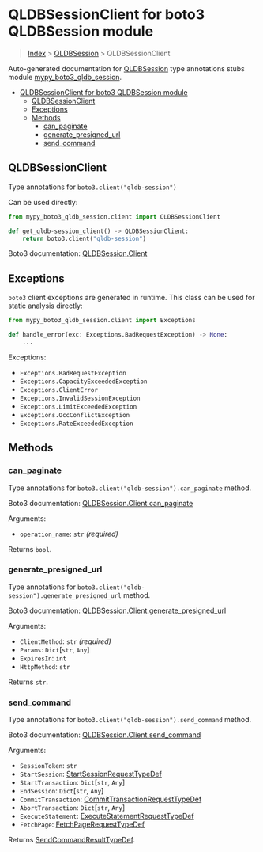 # QLDBSessionClient for boto3 QLDBSession module

> [Index](..) > [QLDBSession](.) > QLDBSessionClient

Auto-generated documentation for
[QLDBSession](https://boto3.amazonaws.com/v1/documentation/api/1.17.73/reference/services/qldb-session.html#QLDBSession)
type annotations stubs module
[mypy_boto3_qldb_session](https://pypi.org/project/mypy-boto3-qldb-session/).

- [QLDBSessionClient for boto3 QLDBSession module](#qldbsessionclient-for-boto3-qldbsession-module)
  - [QLDBSessionClient](#qldbsessionclient)
  - [Exceptions](#exceptions)
  - [Methods](#methods)
    - [can_paginate](#can_paginate)
    - [generate_presigned_url](#generate_presigned_url)
    - [send_command](#send_command)

## QLDBSessionClient

Type annotations for `boto3.client("qldb-session")`

Can be used directly:

```python
from mypy_boto3_qldb_session.client import QLDBSessionClient

def get_qldb-session_client() -> QLDBSessionClient:
    return boto3.client("qldb-session")
```

Boto3 documentation:
[QLDBSession.Client](https://boto3.amazonaws.com/v1/documentation/api/1.17.73/reference/services/qldb-session.html#QLDBSession.Client)

## Exceptions

`boto3` client exceptions are generated in runtime. This class can be used for
static analysis directly:

```python
from mypy_boto3_qldb_session.client import Exceptions

def handle_error(exc: Exceptions.BadRequestException) -> None:
    ...
```

Exceptions:

- `Exceptions.BadRequestException`
- `Exceptions.CapacityExceededException`
- `Exceptions.ClientError`
- `Exceptions.InvalidSessionException`
- `Exceptions.LimitExceededException`
- `Exceptions.OccConflictException`
- `Exceptions.RateExceededException`

## Methods

### can_paginate

Type annotations for `boto3.client("qldb-session").can_paginate` method.

Boto3 documentation:
[QLDBSession.Client.can_paginate](https://boto3.amazonaws.com/v1/documentation/api/1.17.73/reference/services/qldb-session.html#QLDBSession.Client.can_paginate)

Arguments:

- `operation_name`: `str` *(required)*

Returns `bool`.

### generate_presigned_url

Type annotations for `boto3.client("qldb-session").generate_presigned_url`
method.

Boto3 documentation:
[QLDBSession.Client.generate_presigned_url](https://boto3.amazonaws.com/v1/documentation/api/1.17.73/reference/services/qldb-session.html#QLDBSession.Client.generate_presigned_url)

Arguments:

- `ClientMethod`: `str` *(required)*
- `Params`: `Dict`\[`str`, `Any`\]
- `ExpiresIn`: `int`
- `HttpMethod`: `str`

Returns `str`.

### send_command

Type annotations for `boto3.client("qldb-session").send_command` method.

Boto3 documentation:
[QLDBSession.Client.send_command](https://boto3.amazonaws.com/v1/documentation/api/1.17.73/reference/services/qldb-session.html#QLDBSession.Client.send_command)

Arguments:

- `SessionToken`: `str`
- `StartSession`:
  [StartSessionRequestTypeDef](./type_defs.md#startsessionrequesttypedef)
- `StartTransaction`: `Dict`\[`str`, `Any`\]
- `EndSession`: `Dict`\[`str`, `Any`\]
- `CommitTransaction`:
  [CommitTransactionRequestTypeDef](./type_defs.md#committransactionrequesttypedef)
- `AbortTransaction`: `Dict`\[`str`, `Any`\]
- `ExecuteStatement`:
  [ExecuteStatementRequestTypeDef](./type_defs.md#executestatementrequesttypedef)
- `FetchPage`:
  [FetchPageRequestTypeDef](./type_defs.md#fetchpagerequesttypedef)

Returns [SendCommandResultTypeDef](./type_defs.md#sendcommandresulttypedef).
